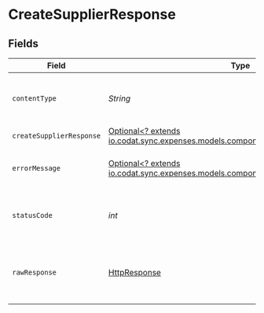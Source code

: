 # CreateSupplierResponse


## Fields

| Field                                                                                                                                    | Type                                                                                                                                     | Required                                                                                                                                 | Description                                                                                                                              |
| ---------------------------------------------------------------------------------------------------------------------------------------- | ---------------------------------------------------------------------------------------------------------------------------------------- | ---------------------------------------------------------------------------------------------------------------------------------------- | ---------------------------------------------------------------------------------------------------------------------------------------- |
| `contentType`                                                                                                                            | *String*                                                                                                                                 | :heavy_check_mark:                                                                                                                       | HTTP response content type for this operation                                                                                            |
| `createSupplierResponse`                                                                                                                 | [Optional<? extends io.codat.sync.expenses.models.components.CreateSupplierResponse>](../../models/components/CreateSupplierResponse.md) | :heavy_minus_sign:                                                                                                                       | Success                                                                                                                                  |
| `errorMessage`                                                                                                                           | [Optional<? extends io.codat.sync.expenses.models.components.ErrorMessage>](../../models/components/ErrorMessage.md)                     | :heavy_minus_sign:                                                                                                                       | The request made is not valid.                                                                                                           |
| `statusCode`                                                                                                                             | *int*                                                                                                                                    | :heavy_check_mark:                                                                                                                       | HTTP response status code for this operation                                                                                             |
| `rawResponse`                                                                                                                            | [HttpResponse<InputStream>](https://docs.oracle.com/en/java/javase/11/docs/api/java.net.http/java/net/http/HttpResponse.html)            | :heavy_check_mark:                                                                                                                       | Raw HTTP response; suitable for custom response parsing                                                                                  |